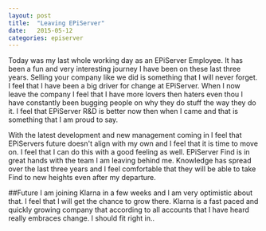 ```yaml
---
layout: post
title:  "Leaving EPiServer"
date:   2015-05-12
categories: episerver
---
```


Today was my last whole working day as an EPiServer Employee. It has been a fun and very interesting journey I have been on these last three years. Selling your company like we did is something that I will never forget. I feel that I have been a big driver for change at EPiServer. When I now leave the company I feel that I have more lovers then haters even thou I have constantly been bugging people on why they do stuff the way they do it. I feel that EPiServer R&D is better now then when I came and that is something that I am proud to say.

With the latest development and new management coming in I feel that EPiServers future doesn't align with my own and I feel that it is time to move on. I feel that I can do this with a good feeling as well. EPiServer Find is in great hands with the team I am leaving behind me. Knowledge has spread over the last three years and I feel comfortable that they will be able to take Find to new heights even after my departure.

##Future
I am joining Klarna in a few weeks and I am very optimistic about that. I feel that I will get the chance to grow there. Klarna is a fast paced and quickly growing company that according to all accounts that I have heard really embraces change. I should fit right in..